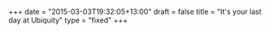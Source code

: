 +++
date = "2015-03-03T19:32:05+13:00"
draft = false
title = "It's your last day at Ubiquity"
type = "fixed"
+++

<div id="mount" class="leaving"></div>

<script src="https://fb.me/react-0.13.3.min.js"></script>
<script type="text/javascript" src="/js/leaving.js"></script>